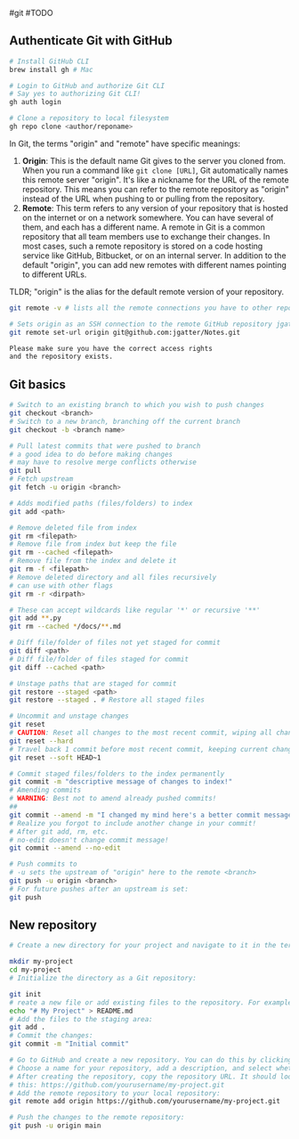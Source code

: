 #git #TODO

## Authenticate Git with GitHub
```sh
# Install GitHub CLI
brew install gh # Mac

# Login to GitHub and authorize Git CLI
# Say yes to authorizing Git CLI!
gh auth login 

# Clone a repository to local filesystem
gh repo clone <author/reponame>
```

In Git, the terms "origin" and "remote" have specific meanings:

1. **Origin**: This is the default name Git gives to the server you cloned from. When you run a command like `git clone [URL]`, Git automatically names this remote server "origin". It's like a nickname for the URL of the remote repository. This means you can refer to the remote repository as "origin" instead of the URL when pushing to or pulling from the repository.
2. **Remote**: This term refers to any version of your repository that is hosted on the internet or on a network somewhere. You can have several of them, and each has a different name. A remote in Git is a common repository that all team members use to exchange their changes. In most cases, such a remote repository is stored on a code hosting service like GitHub, Bitbucket, or on an internal server. In addition to the default "origin", you can add new remotes with different names pointing to different URLs.

TLDR; "origin" is the alias for the default remote version of your repository.

```sh
git remote -v # lists all the remote connections you have to other repositories.

# Sets origin as an SSH connection to the remote GitHub repository jgatter/Notes
git remote set-url origin git@github.com:jgatter/Notes.git

Please make sure you have the correct access rights
and the repository exists.
```
## Git basics
```sh
# Switch to an existing branch to which you wish to push changes
git checkout <branch>
# Switch to a new branch, branching off the current branch
git checkout -b <branch name>

# Pull latest commits that were pushed to branch
# a good idea to do before making changes
# may have to resolve merge conflicts otherwise
git pull
# Fetch upstream
git fetch -u origin <branch>

# Adds modified paths (files/folders) to index
git add <path>

# Remove deleted file from index
git rm <filepath>
# Remove file from index but keep the file
git rm --cached <filepath>
# Remove file from the index and delete it
git rm -f <filepath>
# Remove deleted directory and all files recursively
# can use with other flags
git rm -r <dirpath>

# These can accept wildcards like regular '*' or recursive '**'
git add **.py
git rm --cached */docs/**.md

# Diff file/folder of files not yet staged for commit
git diff <path>
# Diff file/folder of files staged for commit
git diff --cached <path>

# Unstage paths that are staged for commit
git restore --staged <path>
git restore --staged . # Restore all staged files

# Uncommit and unstage changes
git reset
# CAUTION: Reset all changes to the most recent commit, wiping all changes!
git reset --hard
# Travel back 1 commit before most recent commit, keeping current changes in stage
git reset --soft HEAD~1

# Commit staged files/folders to the index permanently
git commit -m "descriptive message of changes to index!"
# Amending commits
# WARNING: Best not to amend already pushed commits!
## 
git commit --amend -m "I changed my mind here's a better commit message"
# Realize you forgot to include another change in your commit!
# After git add, rm, etc. 
# no-edit doesn't change commit message!
git commit --amend --no-edit

# Push commits to 
# -u sets the upstream of "origin" here to the remote <branch>
git push -u origin <branch>
# For future pushes after an upstream is set:
git push
```

## New repository
```sh
# Create a new directory for your project and navigate to it in the terminal:

mkdir my-project
cd my-project
# Initialize the directory as a Git repository:

git init
# reate a new file or add existing files to the repository. For example, you can create a README.md file:
echo "# My Project" > README.md
# Add the files to the staging area:
git add .
# Commit the changes:
git commit -m "Initial commit"

# Go to GitHub and create a new repository. You can do this by clicking the '+' icon in the top-right corner and selecting 'New repository'. 
# Choose a name for your repository, add a description, and select whether to make it public or private.
# After creating the repository, copy the repository URL. It should look like 
# this: https://github.com/yourusername/my-project.git
# Add the remote repository to your local repository:
git remote add origin https://github.com/yourusername/my-project.git

# Push the changes to the remote repository:
git push -u origin main
```




